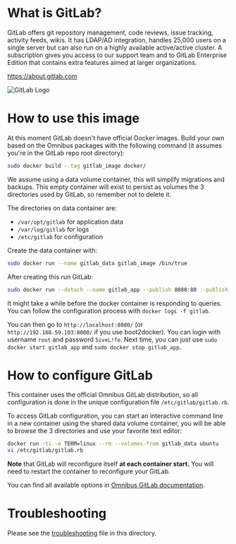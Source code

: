 What is GitLab?
===============

GitLab offers git repository management, code reviews, issue tracking, activity feeds, wikis. It has LDAP/AD integration, handles 25,000 users on a single server but can also run on a highly available active/active cluster. A subscription gives you access to our support team and to GitLab Enterprise Edition that contains extra features aimed at larger organizations.

<https://about.gitlab.com>

![GitLab Logo](https://gitlab.com/uploads/appearance/logo/1/brand_logo-c37eb221b456bb4b472cc1084480991f.png)


How to use this image
======================

At this moment GitLab doesn't have official Docker images.
Build your own based on the Omnibus packages with the following command (it assumes you're in the GitLab repo root directory):

```bash
sudo docker build --tag gitlab_image docker/
```

We assume using a data volume container, this will simplify migrations and backups.
This empty container will exist to persist as volumes the 3 directories used by GitLab, so remember not to delete it.

The directories on data container are:

- `/var/opt/gitlab` for application data
- `/var/log/gitlab` for logs
- `/etc/gitlab` for configuration

Create the data container with:

```bash
sudo docker run --name gitlab_data gitlab_image /bin/true
```

After creating this run GitLab:

```bash
sudo docker run --detach --name gitlab_app --publish 8080:80 --publish 2222:22 --volumes-from gitlab_data gitlab_image
```

It might take a while before the docker container is responding to queries. You can follow the configuration process with `docker logs -f gitlab`.

You can then go to `http://localhost:8080/` (or `http://192.168.59.103:8080/` if you use boot2docker).
You can login with username `root` and password `5iveL!fe`.
Next time, you can just use `sudo docker start gitlab_app` and `sudo docker stop gitlab_app`.


How to configure GitLab
========================

This container uses the official Omnibus GitLab distribution, so all configuration is done in the unique configuration file `/etc/gitlab/gitlab.rb`.

To access GitLab configuration, you can start an interactive command line in a new container using the shared data volume container, you will be able to browse the 3 directories and use your favorite text editor:

```bash
docker run -ti -e TERM=linux --rm --volumes-from gitlab_data ubuntu 
vi /etc/gitlab/gitlab.rb
```

**Note** that GitLab will reconfigure itself **at each container start.** You will need to restart the container to reconfigure your GitLab.

You can find all available options in [Omnibus GitLab documentation](https://gitlab.com/gitlab-org/omnibus-gitlab/blob/master/README.md#configuration).


Troubleshooting
=========================
Please see the [troubleshooting](troubleshooting.md) file in this directory.
